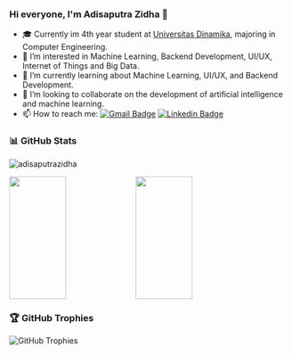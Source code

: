 ### Hi everyone, I'm Adisaputra Zidha 👋

- 🎓 Currently im 4th year student at [Universitas Dinamika](https://dinamika.ac.id), majoring in Computer Engineering.
- 👀 I’m interested in Machine Learning, Backend Development, UI/UX, Internet of Things and Big Data.
- 🌱 I’m currently learning about Machine Learning, UI/UX, and Backend Development.
- 👯 I’m looking to collaborate on the development of artificial intelligence and machine learning.
- 📫 How to reach me: 
  [![Gmail Badge](https://img.shields.io/badge/-Email-c14438?style=flat&logo=Gmail&logoColor=white&link=mailto:hi.zidha@gmail.com)](mailto:hi.zidha@gmail.com)
  [![Linkedin Badge](https://img.shields.io/badge/-LinkedIn-0072b1?style=flat&logo=Linkedin&logoColor=white&link=https://www.linkedin.com/in/adisaputrazidha/)](https://www.linkedin.com/in/adisaputrazidha/)

### 📊 GitHub Stats
  <p>
    <img align="center" src="https://github-readme-stats.vercel.app/api/top-langs?username=hizidha&show_icons=true&locale=en&layout=compact" alt="adisaputrazidha"/>
  </p>
  <div style="display: flex;">
    <img align="center" height="220" src="https://github-readme-streak-stats.herokuapp.com/?user=hizidha&theme=blue-green&hide_border=false" style="width: 45%;">
    <img align="center" height="220" src="https://github-readme-stats.vercel.app/api?username=hizidha&theme=blue-green&hide_border=false&include_all_commits=true&count_private=true" style="width: 45%;">
  </div>

### 🏆 GitHub Trophies
![GitHub Trophies](https://github-trophies.vercel.app/?username=hizidha)


